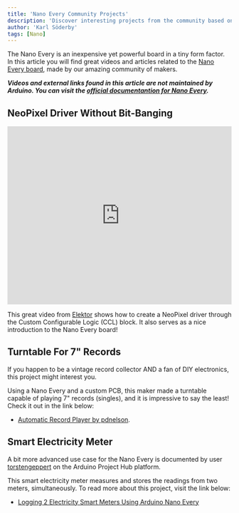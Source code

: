 ```yaml
---
title: 'Nano Every Community Projects'
description: 'Discover interesting projects from the community based on the Nano Every board.'
author: 'Karl Söderby'
tags: [Nano]
---
```


The Nano Every is an inexpensive yet powerful board in a tiny form factor. In this article you will find great videos and articles related to the [Nano Every board](https://store.arduino.cc/products/arduino-nano-every), made by our amazing community of makers.

***Videos and external links found in this article are not maintained by Arduino. You can visit the [official documentantion for Nano Every](/hardware/nano-every).***

## NeoPixel Driver Without Bit-Banging

<iframe width="100%" height="400" src="https://www.youtube.com/embed/1e2MVGAVbZM" title="YouTube video player" frameborder="0" allow="accelerometer; autoplay; clipboard-write; encrypted-media; gyroscope; picture-in-picture" allowfullscreen></iframe>

This great video from [Elektor](https://www.elektor.com/) shows how to create a NeoPixel driver through the Custom Configurable Logic (CCL) block. It also serves as a nice introduction to the Nano Every board!

## Turntable For 7" Records

If you happen to be a vintage record collector AND a fan of DIY electronics, this project might interest you.

Using a Nano Every and a custom PCB, this maker made a turntable capable of playing 7" records (singles), and it is impressive to say the least! Check it out in the link below:

- [Automatic Record Player by pdnelson](https://github.com/pdnelson/automatic-record-player).

## Smart Electricity Meter

A bit more advanced use case for the Nano Every is documented by user [torstengeppert](https://create.arduino.cc/projecthub/torstengeppert) on the Arduino Project Hub platform.

This smart electricity meter measures and stores the readings from two meters, simultaneously. To read more about this project, visit the link below:

- [Logging 2 Electricity Smart Meters Using Arduino Nano Every](https://create.arduino.cc/projecthub/torstengeppert/logging-2-electricity-smart-meters-using-arduino-nano-every-99f934)

